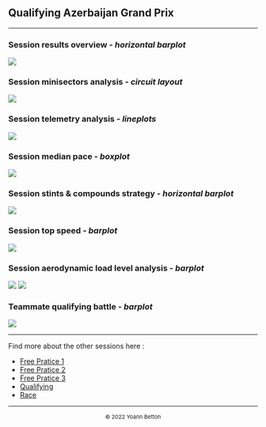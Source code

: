 ## Qualifying Azerbaijan Grand Prix

---

### Session results overview - *horizontal barplot*

<img src="/output/2022-06-12_Azerbaijan_Grand_Prix/qualifying_results_overview_white.png?raw=true"/>

### Session minisectors analysis - *circuit layout*

<img src="/output/2022-06-12_Azerbaijan_Grand_Prix/qualifying_minisectors_analysis_white.png?raw=true"/>

### Session telemetry analysis - *lineplots*

<img src="/output/2022-06-12_Azerbaijan_Grand_Prix/qualifying_telemetry_analysis_white.png?raw=true"/>

### Session median pace - *boxplot*

<img src="/output/2022-06-12_Azerbaijan_Grand_Prix/qualifying_median_pace_white.png?raw=true"/>

### Session stints & compounds strategy - *horizontal barplot*

<img src="/output/2022-06-12_Azerbaijan_Grand_Prix/qualifying_stints_compounds_stategy_white.png?raw=true"/>

### Session top speed - *barplot*

<img src="/output/2022-06-12_Azerbaijan_Grand_Prix/topspeed_qualifying_white.png?raw=true"/>

### Session aerodynamic load level analysis - *barplot*

<img src="/output/2022-06-12_Azerbaijan_Grand_Prix/qualifying_maximum_throttle_white.png?raw=true"/>

<img src="/output/2022-06-12_Azerbaijan_Grand_Prix/qualifying_speed_ratio_white.png?raw=true"/>

### Teammate qualifying battle - *barplot*

<img src="/output/2022-06-12_Azerbaijan_Grand_Prix/teammates_qualifying_battle_white.png?raw=true"/>

--- 

Find more about the other sessions here :
  - [Free Pratice 1](/page/FP1/2022-06-12_Azerbaijan_Grand_Prix)  
  - [Free Pratice 2](/page/FP2/2022-06-12_Azerbaijan_Grand_Prix) 
  - [Free Pratice 3](/page/FP3/2022-06-12_Azerbaijan_Grand_Prix)
  - [Qualifying](/page/Qualifying/2022-06-12_Azerbaijan_Grand_Prix) 
  - [Race](/page/Race/2022-06-12_Azerbaijan_Grand_Prix)

---

<div style="text-align: center">
  <p style="font-size:11px">&copy; 2022 Yoann Betton</p>
</div>

<!-- ---

<p style="font-size:11px">Page generated from <a href="https://github.com/yoannbtn/yoannbtn.github.io">github.com/yoannbtn</a>.</p> -->